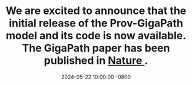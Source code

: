 ---
title: >-
    We are excited to announce that the initial release of the Prov-GigaPath model and its code is now available. The GigaPath paper has been published in <a href="https://www.nature.com/articles/s41586-024-07441-w" target="_blank">Nature </a>.
date: 2024-05-22 10:00:00 -0800
---